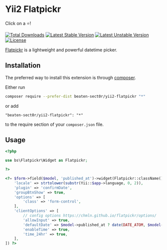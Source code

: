 # Yii2 Flatpickr

Click on a :star:!

[![Total Downloads](https://poser.pugx.org/beaten-sect0r/yii2-flatpickr/downloads?format=flat-square)](https://packagist.org/packages/beaten-sect0r/yii2-flatpickr)
[![Latest Stable Version](https://poser.pugx.org/beaten-sect0r/yii2-flatpickr/v/stable?format=flat-square)](https://packagist.org/packages/beaten-sect0r/yii2-flatpickr)
[![Latest Unstable Version](https://poser.pugx.org/beaten-sect0r/yii2-flatpickr/v/unstable?format=flat-square)](https://packagist.org/packages/beaten-sect0r/yii2-flatpickr)
[![License](https://poser.pugx.org/beaten-sect0r/yii2-flatpickr/license?format=flat-square)](https://packagist.org/packages/beaten-sect0r/yii2-flatpickr)

[Flatpickr](https://chmln.github.io/flatpickr/) is a lightweight and powerful datetime picker.

## Installation

The preferred way to install this extension is through [composer](http://getcomposer.org/download/).

Either run

```bash
composer require --prefer-dist beaten-sect0r/yii2-flatpickr "*"
```

or add

```
"beaten-sect0r/yii2-flatpickr": "*"
```

to the require section of your `composer.json` file.

## Usage

```php
<?php

use bs\Flatpickr\Widget as Flatpickr;

?>

<?= $form->field($model, 'published_at')->widget(Flatpickr::className(), [
    'locale' => strtolower(substr(Yii::$app->language, 0, 2)),
    'plugin' => 'confirmDate',
    'groupBtnShow' => true,
    'options' => [
        'class' => 'form-control',
    ],
    'clientOptions' => [
        // config options https://chmln.github.io/flatpickr/options/
        'allowInput' => true,
        'defaultDate' => $model->published_at ? date(DATE_ATOM, $model->published_at) : null,
        'enableTime' => true,
        'time_24hr' => true,
    ],
]) ?>
```
